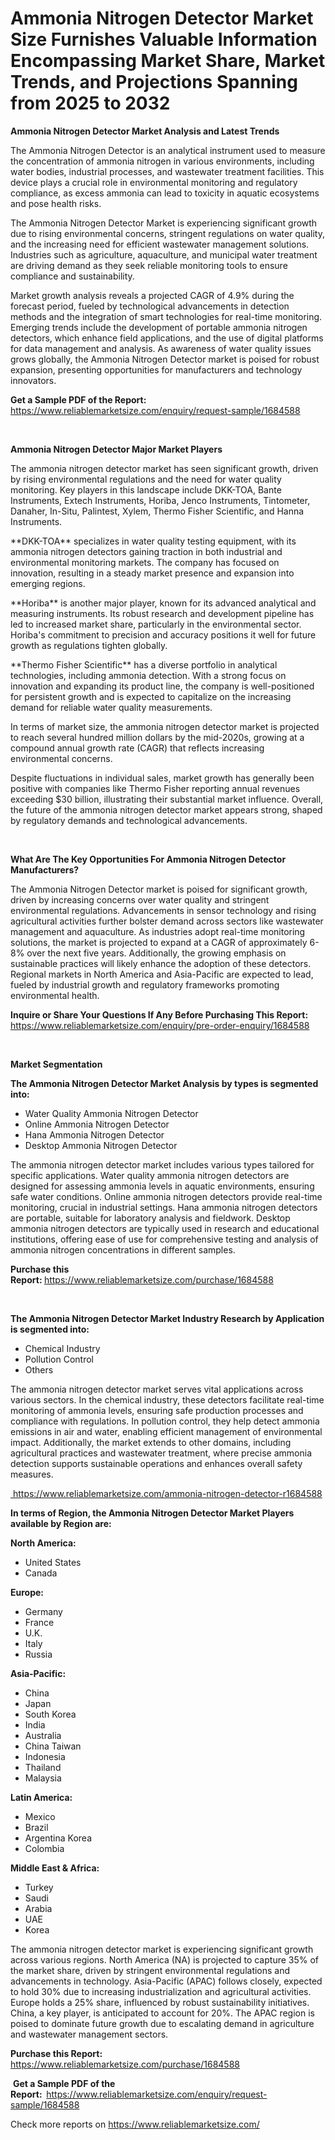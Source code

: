<p><h1>Ammonia Nitrogen Detector Market Size Furnishes Valuable Information Encompassing Market Share, Market Trends, and Projections Spanning from 2025 to 2032</h1></p><p><strong>Ammonia Nitrogen Detector Market Analysis and Latest Trends</strong></p>
<p><p>The Ammonia Nitrogen Detector is an analytical instrument used to measure the concentration of ammonia nitrogen in various environments, including water bodies, industrial processes, and wastewater treatment facilities. This device plays a crucial role in environmental monitoring and regulatory compliance, as excess ammonia can lead to toxicity in aquatic ecosystems and pose health risks.</p><p>The Ammonia Nitrogen Detector Market is experiencing significant growth due to rising environmental concerns, stringent regulations on water quality, and the increasing need for efficient wastewater management solutions. Industries such as agriculture, aquaculture, and municipal water treatment are driving demand as they seek reliable monitoring tools to ensure compliance and sustainability.</p><p>Market growth analysis reveals a projected CAGR of 4.9% during the forecast period, fueled by technological advancements in detection methods and the integration of smart technologies for real-time monitoring. Emerging trends include the development of portable ammonia nitrogen detectors, which enhance field applications, and the use of digital platforms for data management and analysis. As awareness of water quality issues grows globally, the Ammonia Nitrogen Detector market is poised for robust expansion, presenting opportunities for manufacturers and technology innovators.</p></p>
<p><strong>Get a Sample PDF of the Report:&nbsp;</strong> <a href="https://www.reliablemarketsize.com/enquiry/request-sample/1684588?utm_campaign=2952&utm_medium=2&utm_source=Github&utm_content=ia&utm_term=26032025&utm_id=ammonia-nitrogen-detector">https://www.reliablemarketsize.com/enquiry/request-sample/1684588</a></p>
<p>&nbsp;</p>
<p><strong>Ammonia Nitrogen Detector Major Market Players</strong></p>
<p><p>The ammonia nitrogen detector market has seen significant growth, driven by rising environmental regulations and the need for water quality monitoring. Key players in this landscape include DKK-TOA, Bante Instruments, Extech Instruments, Horiba, Jenco Instruments, Tintometer, Danaher, In-Situ, Palintest, Xylem, Thermo Fisher Scientific, and Hanna Instruments.</p><p>**DKK-TOA** specializes in water quality testing equipment, with its ammonia nitrogen detectors gaining traction in both industrial and environmental monitoring markets. The company has focused on innovation, resulting in a steady market presence and expansion into emerging regions.</p><p>**Horiba** is another major player, known for its advanced analytical and measuring instruments. Its robust research and development pipeline has led to increased market share, particularly in the environmental sector. Horiba's commitment to precision and accuracy positions it well for future growth as regulations tighten globally.</p><p>**Thermo Fisher Scientific** has a diverse portfolio in analytical technologies, including ammonia detection. With a strong focus on innovation and expanding its product line, the company is well-positioned for persistent growth and is expected to capitalize on the increasing demand for reliable water quality measurements.</p><p>In terms of market size, the ammonia nitrogen detector market is projected to reach several hundred million dollars by the mid-2020s, growing at a compound annual growth rate (CAGR) that reflects increasing environmental concerns. </p><p>Despite fluctuations in individual sales, market growth has generally been positive with companies like Thermo Fisher reporting annual revenues exceeding $30 billion, illustrating their substantial market influence. Overall, the future of the ammonia nitrogen detector market appears strong, shaped by regulatory demands and technological advancements.</p></p>
<p>&nbsp;</p>
<p><strong>What Are The Key Opportunities For Ammonia Nitrogen Detector Manufacturers?</strong></p>
<p><p>The Ammonia Nitrogen Detector market is poised for significant growth, driven by increasing concerns over water quality and stringent environmental regulations. Advancements in sensor technology and rising agricultural activities further bolster demand across sectors like wastewater management and aquaculture. As industries adopt real-time monitoring solutions, the market is projected to expand at a CAGR of approximately 6-8% over the next five years. Additionally, the growing emphasis on sustainable practices will likely enhance the adoption of these detectors. Regional markets in North America and Asia-Pacific are expected to lead, fueled by industrial growth and regulatory frameworks promoting environmental health.</p></p>
<p><strong>Inquire or Share Your Questions If Any Before Purchasing This Report:</strong> <a href="https://www.reliablemarketsize.com/enquiry/pre-order-enquiry/1684588?utm_campaign=2952&utm_medium=2&utm_source=Github&utm_content=ia&utm_term=26032025&utm_id=ammonia-nitrogen-detector">https://www.reliablemarketsize.com/enquiry/pre-order-enquiry/1684588</a></p>
<p>&nbsp;</p>
<p><strong>Market Segmentation</strong></p>
<p><strong>The Ammonia Nitrogen Detector Market Analysis by types is segmented into:</strong></p>
<p><ul><li>Water Quality Ammonia Nitrogen Detector</li><li>Online Ammonia Nitrogen Detector</li><li>Hana Ammonia Nitrogen Detector</li><li>Desktop Ammonia Nitrogen Detector</li></ul></p>
<p><p>The ammonia nitrogen detector market includes various types tailored for specific applications. Water quality ammonia nitrogen detectors are designed for assessing ammonia levels in aquatic environments, ensuring safe water conditions. Online ammonia nitrogen detectors provide real-time monitoring, crucial in industrial settings. Hana ammonia nitrogen detectors are portable, suitable for laboratory analysis and fieldwork. Desktop ammonia nitrogen detectors are typically used in research and educational institutions, offering ease of use for comprehensive testing and analysis of ammonia nitrogen concentrations in different samples.</p></p>
<p><strong>Purchase this Report:&nbsp;</strong><a href="https://www.reliablemarketsize.com/purchase/1684588?utm_campaign=2952&utm_medium=2&utm_source=Github&utm_content=ia&utm_term=26032025&utm_id=ammonia-nitrogen-detector">https://www.reliablemarketsize.com/purchase/1684588</a></p>
<p>&nbsp;</p>
<p><strong>The Ammonia Nitrogen Detector Market Industry Research by Application is segmented into:</strong></p>
<p><ul><li>Chemical Industry</li><li>Pollution Control</li><li>Others</li></ul></p>
<p><p>The ammonia nitrogen detector market serves vital applications across various sectors. In the chemical industry, these detectors facilitate real-time monitoring of ammonia levels, ensuring safe production processes and compliance with regulations. In pollution control, they help detect ammonia emissions in air and water, enabling efficient management of environmental impact. Additionally, the market extends to other domains, including agricultural practices and wastewater treatment, where precise ammonia detection supports sustainable operations and enhances overall safety measures.</p></p>
<p><a href="https://www.reliablemarketsize.com/ammonia-nitrogen-detector-r1684588?utm_campaign=2952&utm_medium=2&utm_source=Github&utm_content=ia&utm_term=26032025&utm_id=ammonia-nitrogen-detector">&nbsp;https://www.reliablemarketsize.com/ammonia-nitrogen-detector-r1684588</a></p>
<p><strong>In terms of Region, the Ammonia Nitrogen Detector Market Players available by Region are:</strong></p>
<p>
    <p> <strong> North America: </strong>
        <ul>
            <li>United States</li>
            <li>Canada</li>
        </ul>
        </p> 
    <p> <strong> Europe: </strong>
        <ul>
            <li>Germany</li>
            <li>France</li>
            <li>U.K.</li>
            <li>Italy</li>
            <li>Russia</li>
        </ul>
        </p> 
    <p> <strong> Asia-Pacific: </strong>
        <ul>
            <li>China</li>
            <li>Japan</li>
            <li>South Korea</li>
            <li>India</li>
            <li>Australia</li>
            <li>China Taiwan</li>
            <li>Indonesia</li>
            <li>Thailand</li>
            <li>Malaysia</li>
        </ul>
        </p> 
    <p> <strong> Latin America: </strong>
        <ul>
            <li>Mexico</li>
            <li>Brazil</li>
            <li>Argentina Korea</li>
            <li>Colombia</li>
        </ul>
        </p> 
    <p> <strong> Middle East & Africa: </strong>
        <ul>
            <li>Turkey</li>
            <li>Saudi</li>
            <li>Arabia</li>
            <li>UAE</li>
            <li>Korea</li>
        </ul>
    </p>
    </p>
<p><p>The ammonia nitrogen detector market is experiencing significant growth across various regions. North America (NA) is projected to capture 35% of the market share, driven by stringent environmental regulations and advancements in technology. Asia-Pacific (APAC) follows closely, expected to hold 30% due to increasing industrialization and agricultural activities. Europe holds a 25% share, influenced by robust sustainability initiatives. China, a key player, is anticipated to account for 20%. The APAC region is poised to dominate future growth due to escalating demand in agriculture and wastewater management sectors.</p></p>
<p><strong>Purchase this Report: </strong><a href="https://www.reliablemarketsize.com/purchase/1684588?utm_campaign=2952&utm_medium=2&utm_source=Github&utm_content=ia&utm_term=26032025&utm_id=ammonia-nitrogen-detector">https://www.reliablemarketsize.com/purchase/1684588</a></p>
<p>&nbsp;<strong>Get a Sample PDF of the Report:&nbsp;&nbsp;</strong><a href="https://www.reliablemarketsize.com/enquiry/request-sample/1684588?utm_campaign=2952&utm_medium=2&utm_source=Github&utm_content=ia&utm_term=26032025&utm_id=ammonia-nitrogen-detector">https://www.reliablemarketsize.com/enquiry/request-sample/1684588</a></p>
<p><strong></strong></p>
<p>Check more reports on <a href="https://www.reliablemarketsize.com/?utm_campaign=2952&utm_medium=2&utm_source=Github&utm_content=ia&utm_term=26032025&utm_id=ammonia-nitrogen-detector">https://www.reliablemarketsize.com/</a></p>